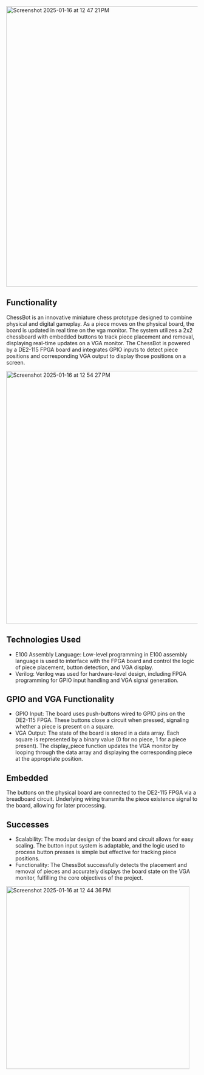 <img width="740" alt="Screenshot 2025-01-16 at 12 47 21 PM" src="https://github.com/user-attachments/assets/f0932cf1-2981-4cdd-acea-47f9f5a1cc94" />

## Functionality
ChessBot is an innovative miniature chess prototype designed to combine physical and digital gameplay. As a piece moves on the physical board, the board is updated in real time on the vga monitor. The system utilizes a 2x2 chessboard with embedded buttons to track piece placement and removal, displaying real-time updates on a VGA monitor. The ChessBot is powered by a DE2-115 FPGA board and integrates GPIO inputs to detect piece positions and corresponding VGA output to display those positions on a screen.

<img width="667" alt="Screenshot 2025-01-16 at 12 54 27 PM" src="https://github.com/user-attachments/assets/24cb2299-acdb-4a8c-b48e-24b620276832" />

## Technologies Used
* E100 Assembly Language: Low-level programming in E100 assembly language is used to interface with the FPGA board and control the logic of piece placement, button detection, and VGA display.
* Verilog: Verilog was used for hardware-level design, including FPGA programming for GPIO input handling and VGA signal generation.

## GPIO and VGA Functionality
* GPIO Input: The board uses push-buttons wired to GPIO pins on the DE2-115 FPGA. These buttons close a circuit when pressed, signaling whether a piece is present on a square.
* VGA Output: The state of the board is stored in a data array. Each square is represented by a binary value (0 for no piece, 1 for a piece present). The display_piece function updates the VGA monitor by looping through the data array and displaying the corresponding piece at the appropriate position.

## Embedded
The buttons on the physical board are connected to the DE2-115 FPGA via a breadboard circuit. Underlying wiring transmits the piece existence signal to the board, allowing for later processing.

## Successes
* Scalability: The modular design of the board and circuit allows for easy scaling. The button input system is adaptable, and the logic used to process button presses is simple but effective for tracking piece positions.
* Functionality: The ChessBot successfully detects the placement and removal of pieces and accurately displays the board state on the VGA monitor, fulfilling the core objectives of the project.


<img width="482" alt="Screenshot 2025-01-16 at 12 44 36 PM" src="https://github.com/user-attachments/assets/e789b485-4a23-4563-8a44-6380937f1fba" />
